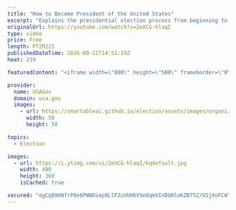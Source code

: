 ```yaml
---
title: "How to Become President of the United States"
excerpt: "Explains the presidential election process from beginning to end.  President Poster: https://www.usa.gov/election#item-212481  Lesson Plan: https://www.usa.gov/president-poster-lesson-plan"
originalUrl: https://youtube.com/watch?v=2eXCG-hlaqI
type: video
price: Free
length: PT2M22S
publishedDateTime: 2016-09-12T14:51:19Z
heat: 219

featuredContent: "<iframe width=\"800\" height=\"500\" frameborder=\"0\" src=\"https://www.youtube.com/embed/2eXCG-hlaqI\" allow=\"accelerometer; autoplay; encrypted-media; gyroscope; picture-in-picture\" allowfullscreen></iframe>"

provider:
  name: USAGov
  domain: usa.gov
  images:
    - url: https://smartableai.github.io/election/assets/images/organizations/usa.gov-50x50.jpg
      width: 50
      height: 50

topics:
  - Election

images:
  - url: https://i.ytimg.com/vi/2eXCG-hlaqI/hqdefault.jpg
    width: 480
    height: 360
    isCached: true

secured: "ogCq0XmNfrP8e6PWWOiep0LlFZuVUH6VSeOqmXIxDQHloKZB752/GSjXoFCW7klytDtLZQFUnxIKC41Eu2/IxlS3SAtOrqFEeeXgYpSy2j2vlZvWoczoMK9GfjU8Bs3nkd3V8qAHlagKDl4BhC7DU+lknFauB/1H9rfrrZkATrdl9LOEwqpK44xmy1mN2XWFHjdyrIQGeT2b3PgoftrPC/IzJITZxDhU8ptLiAFH3vFpjHfYmUN9WKu+GxWPv1MyOPSoi+ZuQSh/EMT4VBwL8S3NaYbkMNhTXNr69d8f0uqugfScgHo+VSjpX0xR+19xGCPBPRD11fusLtd9gPxse3h9vzuLRFe79gM8mS9UtIqptAiobng+bOBxp5VDXEKjD4hRXSMFIHfN29gHQ/5pYAkmCCh+V7f3fGAyGDiD4rkAR6atRcdHLj/c//cCu3M+;GKOzvCrh94lgPXyiYUnTuQ=="
---
```


